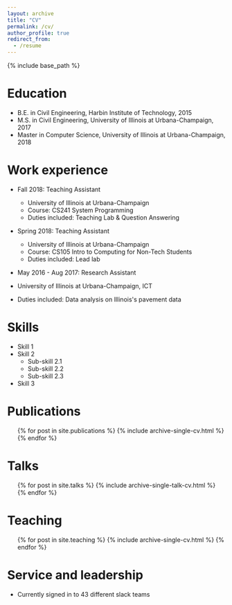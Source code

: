 ```yaml
---
layout: archive
title: "CV"
permalink: /cv/
author_profile: true
redirect_from:
  - /resume
---
```


{% include base_path %}

Education
======
* B.E. in Civil Engineering, Harbin Institute of Technology, 2015
* M.S. in Civil Engineering, University of Illinois at Urbana-Champaign, 2017
* Master in Computer Science, University of Illinois at Urbana-Champaign, 2018

Work experience
======
* Fall 2018: Teaching Assistant
  * University of Illinois at Urbana-Champaign
  * Course: CS241 System Programming
  * Duties included: Teaching Lab & Question Answering

* Spring 2018: Teaching Assistant
  * University of Illinois at Urbana-Champaign
  * Course: CS105 Intro to Computing for Non-Tech Students
  * Duties included: Lead lab

 * May 2016 - Aug 2017: Research Assistant
  * University of Illinois at Urbana-Champaign, ICT
  * Duties included: Data analysis on Illinois's pavement data


Skills
======
* Skill 1
* Skill 2
  * Sub-skill 2.1
  * Sub-skill 2.2
  * Sub-skill 2.3
* Skill 3

Publications
======
  <ul>{% for post in site.publications %}
    {% include archive-single-cv.html %}
  {% endfor %}</ul>

Talks
======
  <ul>{% for post in site.talks %}
    {% include archive-single-talk-cv.html %}
  {% endfor %}</ul>

Teaching
======
  <ul>{% for post in site.teaching %}
    {% include archive-single-cv.html %}
  {% endfor %}</ul>

Service and leadership
======
* Currently signed in to 43 different slack teams
